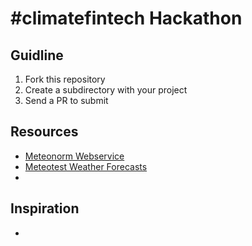 # #climatefintech Hackathon

Guidline
----------
1. Fork this repository
2. Create a subdirectory with your project
3. Send a PR to submit

Resources
----------
- [Meteonorm Webservice](https://sustainablefintech.ch/wp-content/uploads/2017/11/mn7_webservice_API_fintech_hack.pdf)
- [Meteotest Weather Forecasts](https://sustainablefintech.ch/wp-content/uploads/2017/11/weather_forecasts_fintech_hack.pdf)
-

Inspiration
-------------
- 
